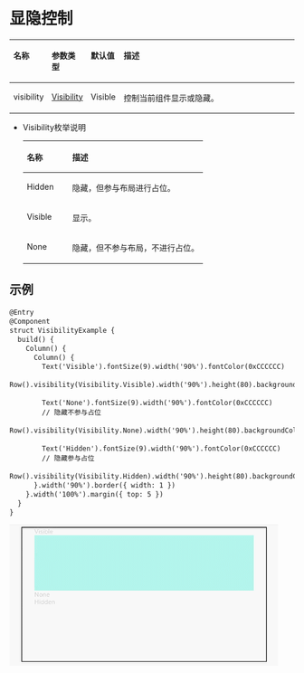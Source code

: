 # 显隐控制<a name="ZH-CN_TOPIC_0000001166728051"></a>

<a name="table3856mcpsimp"></a>
<table><thead align="left"><tr id="row3864mcpsimp"><th class="cellrowborder" valign="top" width="12.088791120887912%" id="mcps1.1.5.1.1"><p id="p3866mcpsimp"><a name="p3866mcpsimp"></a><a name="p3866mcpsimp"></a>名称</p>
</th>
<th class="cellrowborder" valign="top" width="13.18868113188681%" id="mcps1.1.5.1.2"><p id="p3868mcpsimp"><a name="p3868mcpsimp"></a><a name="p3868mcpsimp"></a>参数类型</p>
</th>
<th class="cellrowborder" valign="top" width="10.988901109889012%" id="mcps1.1.5.1.3"><p id="p3870mcpsimp"><a name="p3870mcpsimp"></a><a name="p3870mcpsimp"></a>默认值</p>
</th>
<th class="cellrowborder" valign="top" width="63.73362663733626%" id="mcps1.1.5.1.4"><p id="p3874mcpsimp"><a name="p3874mcpsimp"></a><a name="p3874mcpsimp"></a>描述</p>
</th>
</tr>
</thead>
<tbody><tr id="row3875mcpsimp"><td class="cellrowborder" valign="top" width="12.088791120887912%" headers="mcps1.1.5.1.1 "><p id="p3877mcpsimp"><a name="p3877mcpsimp"></a><a name="p3877mcpsimp"></a>visibility</p>
</td>
<td class="cellrowborder" valign="top" width="13.18868113188681%" headers="mcps1.1.5.1.2 "><p id="p3879mcpsimp"><a name="p3879mcpsimp"></a><a name="p3879mcpsimp"></a><a href="#li1521155325910">Visibility</a></p>
</td>
<td class="cellrowborder" valign="top" width="10.988901109889012%" headers="mcps1.1.5.1.3 "><p id="p3881mcpsimp"><a name="p3881mcpsimp"></a><a name="p3881mcpsimp"></a>Visible</p>
</td>
<td class="cellrowborder" valign="top" width="63.73362663733626%" headers="mcps1.1.5.1.4 "><p id="p3885mcpsimp"><a name="p3885mcpsimp"></a><a name="p3885mcpsimp"></a>控制当前组件显示或隐藏。</p>
</td>
</tr>
</tbody>
</table>

-   <a name="li1521155325910"></a>Visibility枚举说明

    <a name="table3452114216394"></a>
    <table><thead align="left"><tr id="row245219426397"><th class="cellrowborder" valign="top" width="25.2%" id="mcps1.1.3.1.1"><p id="p545244283914"><a name="p545244283914"></a><a name="p545244283914"></a>名称</p>
    </th>
    <th class="cellrowborder" valign="top" width="74.8%" id="mcps1.1.3.1.2"><p id="p2452114203917"><a name="p2452114203917"></a><a name="p2452114203917"></a>描述</p>
    </th>
    </tr>
    </thead>
    <tbody><tr id="row6452144218390"><td class="cellrowborder" valign="top" width="25.2%" headers="mcps1.1.3.1.1 "><p id="p34529427398"><a name="p34529427398"></a><a name="p34529427398"></a>Hidden</p>
    </td>
    <td class="cellrowborder" valign="top" width="74.8%" headers="mcps1.1.3.1.2 "><p id="p1245211421393"><a name="p1245211421393"></a><a name="p1245211421393"></a>隐藏，但参与布局进行占位。</p>
    </td>
    </tr>
    <tr id="row12452184217398"><td class="cellrowborder" valign="top" width="25.2%" headers="mcps1.1.3.1.1 "><p id="p54523425398"><a name="p54523425398"></a><a name="p54523425398"></a>Visible</p>
    </td>
    <td class="cellrowborder" valign="top" width="74.8%" headers="mcps1.1.3.1.2 "><p id="p745215426391"><a name="p745215426391"></a><a name="p745215426391"></a>显示。</p>
    </td>
    </tr>
    <tr id="row9452134213392"><td class="cellrowborder" valign="top" width="25.2%" headers="mcps1.1.3.1.1 "><p id="p510719111403"><a name="p510719111403"></a><a name="p510719111403"></a>None</p>
    </td>
    <td class="cellrowborder" valign="top" width="74.8%" headers="mcps1.1.3.1.2 "><p id="p154533425394"><a name="p154533425394"></a><a name="p154533425394"></a>隐藏，但不参与布局，不进行占位。</p>
    </td>
    </tr>
    </tbody>
    </table>


## 示例<a name="section4278134412416"></a>

```
@Entry
@Component
struct VisibilityExample {
  build() {
    Column() {
      Column() {
        Text('Visible').fontSize(9).width('90%').fontColor(0xCCCCCC)
        Row().visibility(Visibility.Visible).width('90%').height(80).backgroundColor(0xAFEEEE)

        Text('None').fontSize(9).width('90%').fontColor(0xCCCCCC)
        // 隐藏不参与占位
        Row().visibility(Visibility.None).width('90%').height(80).backgroundColor(0xAFEEEE)

        Text('Hidden').fontSize(9).width('90%').fontColor(0xCCCCCC)
        // 隐藏参与占位
        Row().visibility(Visibility.Hidden).width('90%').height(80).backgroundColor(0xAFEEEE)
      }.width('90%').border({ width: 1 })
    }.width('100%').margin({ top: 5 })
  }
}
```

![](figures/visibility.gif)

